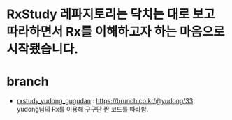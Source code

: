 # RxStudy 레파지토리는 닥치는 대로 보고 따라하면서 Rx를 이해하고자 하는 마음으로 시작됐습니다.

# branch
- <a href="https://github.com/fisache/RxStudy/tree/rxstudy_yudong_gugudan">rxstudy_yudong_gugudan</a> : https://brunch.co.kr/@yudong/33 <br />
yudong님의 Rx를 이용해 구구단 짠 코드를 따라함.

